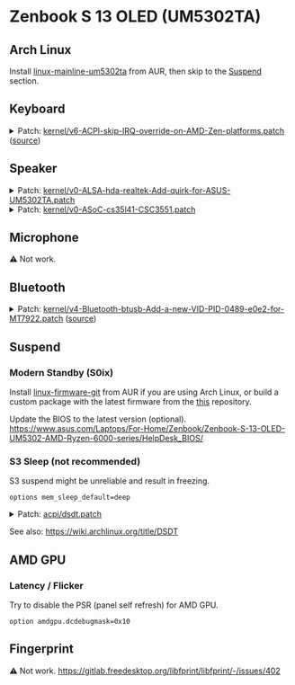# Zenbook S 13 OLED (UM5302TA)

## Arch Linux

Install [linux-mainline-um5302ta](https://aur.archlinux.org/packages/linux-mainline-um5302ta) from AUR, then skip to the [Suspend](#suspend) section.

## Keyboard

<details>
<summary>
Patch: <a href="./patches/kernel/v6-ACPI-skip-IRQ-override-on-AMD-Zen-platforms.patch">kernel/v6-ACPI-skip-IRQ-override-on-AMD-Zen-platforms.patch</a> (<a href="https://patchwork.kernel.org/project/linux-acpi/list/?series=658747">source</a>)
</summary>

```diff
diff --git a/drivers/acpi/resource.c b/drivers/acpi/resource.c
index c2d494784425..510cdec375c4 100644
--- a/drivers/acpi/resource.c
+++ b/drivers/acpi/resource.c
@@ -416,6 +416,16 @@ static bool acpi_dev_irq_override(u32 gsi, u8 triggering, u8 polarity,
 {
        int i;

+#ifdef CONFIG_X86
+       /*
+        * IRQ override isn't needed on modern AMD Zen systems and
+        * this override breaks active low IRQs on AMD Ryzen 6000 and
+        * newer systems. Skip it.
+        */
+       if (boot_cpu_has(X86_FEATURE_ZEN))
+               return false;
+#endif
+
        for (i = 0; i < ARRAY_SIZE(skip_override_table); i++) {
                const struct irq_override_cmp *entry = &skip_override_table[i];

```

</details>

## Speaker

<details>
<summary>
Patch: <a href="./patches/kernel/v0-ALSA-hda-realtek-Add-quirk-for-ASUS-UM5302TA.patch">kernel/v0-ALSA-hda-realtek-Add-quirk-for-ASUS-UM5302TA.patch</a>
</summary>

```diff
diff --git a/sound/pci/hda/patch_realtek.c b/sound/pci/hda/patch_realtek.c
index cee69fa7e246..2e4dbd14e43f 100644
--- a/sound/pci/hda/patch_realtek.c
+++ b/sound/pci/hda/patch_realtek.c
@@ -9137,6 +9137,7 @@ static const struct snd_pci_quirk alc269_fixup_tbl[] = {
 	SND_PCI_QUIRK(0x1043, 0x1e51, "ASUS Zephyrus M15", ALC294_FIXUP_ASUS_GU502_PINS),
 	SND_PCI_QUIRK(0x1043, 0x1e8e, "ASUS Zephyrus G15", ALC289_FIXUP_ASUS_GA401),
 	SND_PCI_QUIRK(0x1043, 0x1f11, "ASUS Zephyrus G14", ALC289_FIXUP_ASUS_GA401),
+	SND_PCI_QUIRK(0x1043, 0x1f12, "ASUS UM5302TA", ALC287_FIXUP_CS35L41_I2C_2),
 	SND_PCI_QUIRK(0x1043, 0x1d42, "ASUS Zephyrus G14 2022", ALC289_FIXUP_ASUS_GA401),
 	SND_PCI_QUIRK(0x1043, 0x16b2, "ASUS GU603", ALC289_FIXUP_ASUS_GA401),
 	SND_PCI_QUIRK(0x1043, 0x3030, "ASUS ZN270IE", ALC256_FIXUP_ASUS_AIO_GPIO2),
```

</details>

<details>
<summary>
Patch: <a href="./patches/kernel/v0-ASoC-cs35l41-CSC3551.patch">kernel/v0-ASoC-cs35l41-CSC3551.patch</a>
</summary>

```diff
diff --git a/sound/pci/hda/cs35l41_hda.c b/sound/pci/hda/cs35l41_hda.c
index cce27a86267f..7374565ecf15 100644
--- a/sound/pci/hda/cs35l41_hda.c
+++ b/sound/pci/hda/cs35l41_hda.c
@@ -420,7 +420,7 @@ static int cs35l41_hda_read_acpi(struct cs35l41_hda *cs35l41, const char *hid, i
 	 * And devm functions expect that the device requesting the resource has the correct
 	 * fwnode.
 	 */
-	if (strncmp(hid, "CLSA0100", 8) != 0)
+	if (strncmp(hid, "CLSA0100", 8) != 0 && strncmp(hid, "CSC3551", 7) != 0)
 		return -EINVAL;

 	/* check I2C address to assign the index */
```

</details>

## Microphone

⚠️ Not work.

## Bluetooth

<details>
<summary>
Patch: <a href="./patches/kernel/v4-Bluetooth-btusb-Add-a-new-VID-PID-0489-e0e2-for-MT7922.patch">kernel/v4-Bluetooth-btusb-Add-a-new-VID-PID-0489-e0e2-for-MT7922.patch</a> (<a href="https://patchwork.kernel.org/project/bluetooth/list/?series=653792">source</a>)
</summary>

```diff
diff --git a/drivers/bluetooth/btusb.c b/drivers/bluetooth/btusb.c
index fb1a67189412..23ff919d7768 100644
--- a/drivers/bluetooth/btusb.c
+++ b/drivers/bluetooth/btusb.c
@@ -480,6 +480,9 @@ static const struct usb_device_id blacklist_table[] = {
 	{ USB_DEVICE(0x13d3, 0x3568), .driver_info = BTUSB_MEDIATEK |
 						     BTUSB_WIDEBAND_SPEECH |
 						     BTUSB_VALID_LE_STATES },
+	{ USB_DEVICE(0x0489, 0xe0e2), .driver_info = BTUSB_MEDIATEK |
+						     BTUSB_WIDEBAND_SPEECH |
+						     BTUSB_VALID_LE_STATES },

 	/* Additional Realtek 8723AE Bluetooth devices */
 	{ USB_DEVICE(0x0930, 0x021d), .driver_info = BTUSB_REALTEK },
```

</details>

## Suspend

### Modern Standby (S0ix)

Install [linux-firmware-git](https://aur.archlinux.org/packages/linux-firmware-git) from AUR if you are using Arch Linux, or build a custom package with the latest firmware from the [this](https://git.kernel.org/pub/scm/linux/kernel/git/firmware/linux-firmware.git/) repository.

Update the BIOS to the latest version (optional).  
<https://www.asus.com/Laptops/For-Home/Zenbook/Zenbook-S-13-OLED-UM5302-AMD-Ryzen-6000-series/HelpDesk_BIOS/>

### S3 Sleep (not recommended)

S3 suspend might be unreliable and result in freezing.

```
options mem_sleep_default=deep
```

<details>
<summary>
Patch: <a href="./patches/acpi/dsdt.patch">acpi/dsdt.patch</a>
</summary>

```diff
diff --git a/dsdt.dsl b/dsdt.dsl
index 01b8c57..fa83d84 100644
--- a/dsdt.dsl
+++ b/dsdt.dsl
@@ -18,7 +18,7 @@
  *     Compiler ID      "INTL"
  *     Compiler Version 0x20200717 (538969879)
  */
-DefinitionBlock ("", "DSDT", 2, "_ASUS_", "Notebook", 0x01072009)
+DefinitionBlock ("", "DSDT", 2, "_ASUS_", "Notebook", 0x0107200A)
 {
     External (_SB_.ALIB, MethodObj)    // 2 Arguments
     External (_SB_.APTS, MethodObj)    // 1 Arguments
@@ -413,7 +413,7 @@ DefinitionBlock ("", "DSDT", 2, "_ASUS_", "Notebook", 0x01072009)

     Name (SS1, Zero)
     Name (SS2, Zero)
-    Name (SS3, Zero)
+    Name (SS3, One)
     Name (SS4, One)
     Name (IOST, 0xFFFF)
     Name (TOPM, 0x00000000)
@@ -3298,7 +3298,7 @@ DefinitionBlock ("", "DSDT", 2, "_ASUS_", "Notebook", 0x01072009)
         Zero,
         Zero
     })
-    Name (XS3, Package (0x04)
+    Name (_S3, Package (0x04)
     {
         0x03,
         Zero,
```

</details>

See also: <https://wiki.archlinux.org/title/DSDT>

## AMD GPU

### Latency / Flicker

Try to disable the PSR (panel self refresh) for AMD GPU.

```
option amdgpu.dcdebugmask=0x10
```

## Fingerprint

⚠️ Not work. <https://gitlab.freedesktop.org/libfprint/libfprint/-/issues/402>
